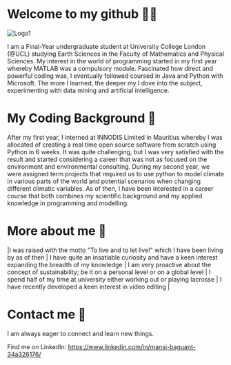 # Welcome to my github 👋🏼
![Logo1](https://user-images.githubusercontent.com/52135130/89100120-b08a4c80-d405-11ea-8006-d2665bec2b57.JPG)

I am a Final-Year undergraduate student at University College London (@UCL) studying Earth Sciences in the Faculty of Mathematics and Physical Sciences. My interest in the world of programming started in my first year whereby MATLAB was a compulsory module. Fascinated how direct and powerful coding was, I eventually followed coursed in Java and Python with Microsoft. The more I learned, the deeper my I dove into the subject, experimenting with data mining and artificial intelligence.

# My Coding Background 🐍 
After my first year, I interned at INNODIS Limited in Mauritius whereby I was allocated of creating a real time open source software from scratch using Python in 6 weeks. It was quite challenging, but I was very satisfied with the result and started considering a career that was not as focused on the environment and environmental consulting. During my second year, we were assigned term projects that required us to use python to model climate in various parts of the world and potential scenarios when changing different climatic variables. As of then, I have been interested in a career course that both combines my scientific background and my applied knowledge in programming and modelling. 

# More about me 🥍
|I was raised with the motto "To live and to let live!" which I have been living by as of then | I have quite an insatiable curiosity and have a keen interest expanding the breadth of my knowledge | I am very proactive about the concept of sustainability; be it on a personal level or on a global level | I spend half of my time at university either working out or playing lacrosse | I have recently developed a keen interest in video editing | 

# Contact me 🔗
I am always eager to connect and learn new things. 

Find me on LinkedIn: https://www.linkedin.com/in/mansi-baguant-34a326176/


